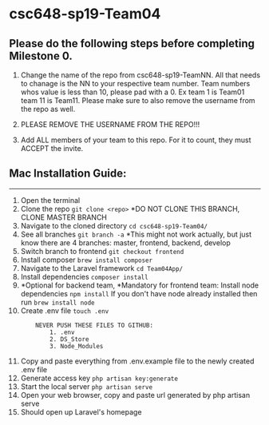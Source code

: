 # csc648-sp19-Team04

## Please do the following steps before completing Milestone 0.
1. Change the name of the repo from csc648-sp19-TeamNN. All that needs to chanage is the NN to your respective team number. Team numbers whos value is less than 10, please pad with a 0. Ex team 1 is Team01 team 11 is Team11. Please make sure to also remove the username from the repo as well.

1. PLEASE REMOVE THE USERNAME FROM THE REPO!!!

2. Add ALL members of your team to this repo. For it to count, they must ACCEPT the invite.


## Mac Installation Guide:
----------
1. Open the terminal
2. Clone the repo `git clone <repo>` *DO NOT CLONE THIS BRANCH, CLONE MASTER BRANCH
3. Navigate to the cloned directory `cd csc648-sp19-Team04/`
4. See all branches `git branch -a` *This might not work actually, but just know there are 4 branches: master, frontend, backend, develop
5. Switch branch to frontend `git checkout frontend`
6. Install composer `brew install composer`
7. Navigate to the Laravel framework `cd Team04App/`
8. Install dependencies `composer install`
9. *Optional for backend team, 
   *Mandatory for frontend team:
    Install node dependencies `npm install`
    If you don't have node already installed then run `brew install node`
9. Create .env file `touch .env`
    ```
        NEVER PUSH THESE FILES TO GITHUB:
            1. .env
            2. DS_Store
            3. Node_Modules
    ```
10. Copy and paste everything from .env.example file to the newly created .env file
11. Generate access key `php artisan key:generate`
12. Start the local server `php artisan serve`
13. Open your web browser, copy and paste url generated by php artisan serve 
14. Should open up Laravel's homepage